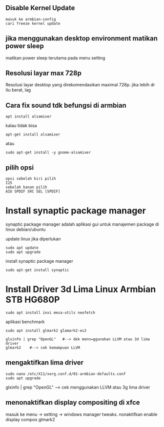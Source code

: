 ## Disable Kernel Update
```
masuk ke armbian-config
cari freeze kernel update
```

## jika menggunakan desktop environment matikan power sleep
matikan power sleep terutama pada menu setting

## Resolusi layar max 728p

Resolusi layar desktop yang direkomendasikan maximal 728p. jika lebih dr itu berat, lag

## Cara fix sound tdk befungsi di armbian
```
apt install alsamixer
```
kalau tidak bisa
```
apt-get install alsamixer
```
atau
```
sudo apt-get install -y gnome-alsamixer
```

## pilih opsi
```
opsi sebelah kiri pilih 
I2S 
sebelah kanan pilih 
AIU SPDIF SRC SEL [SPDIF]
```

# Install synaptic package manager
synaptic package manager adalah aplikasi gui untuk manajemen package di linux debian/ubuntu

update linux jika diperlukan 
```
sudo apt update
sudo apt upgrade
```
install synaptic package manager 
```
sudo apt-get install synaptic
```

# Install Driver 3d Lima Linux Armbian STB HG680P
```
sudo apt install inxi mesa-utils neofetch
```
aplikasi benchmark
```
sudo apt install glmark2 glamark2-es2
```
``` 
glxinfo | grep "OpenGL"   #--> dek menn=ggunakan LLVM atau 3d lima driver
glmark2    #--> cek kemampuan LLVM
```

## mengaktifkan lima driver
```
sudo nano /etc/X11/xorg.conf.d/01-armbian-defaults.conf
sudo apt upgrade
```
glxinfo | grep "OpenGL"  --> cek menggunakan LLVM atau 3g lima driver

## menonaktifkan display compositing di xfce
masuk ke menu -> setting -> windows manager tweaks. nonaktifkan enable display compos glmark2
